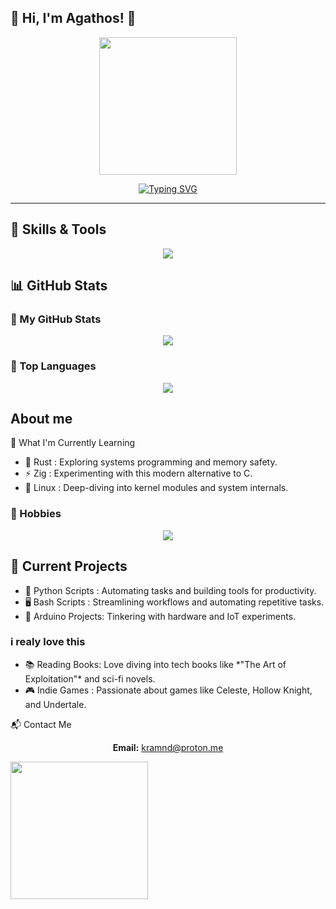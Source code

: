 <h2>🌟 Hi, I'm Agathos! 🌟</h2>
<div align="center">
<img src="https://media.giphy.com/media/L5IljOSeFq8P6/giphy.gif" width="220" />
</div>
<p align="center">
<a href="https://git.io/typing-svg">
<img src="https://readme-typing-svg.demolab.com?font=DM+Sans&weight=700&pause=1005&color=DEA4F7&center=FALSO&vCenter=FALSO&repeat=verdadero&width=435&lines=Hacker%2C+programmer%2C+i%27m+just+curious+%3AD;CTF+player%3A+No+system+is+Safe+%3E%3A3c;Cybersecurity+enthusiast" alt="Typing SVG" />
</a>
</p>
    <hr> 
<h2>🌟 Skills & Tools</h2>
<p align="center">
<a href="https://skillicons.dev">
<img src="https://skillicons.dev/icons?i=py,rust,zig,cpp,kali,linux,bash,git,neovim," />
</a>
</p>

<h2>📊 GitHub Stats</h2>

<h3>🌈 My GitHub Stats</h3>
<p align="center">
<img src="https://github-readme-stats.vercel.app/api?username=agathoz&show_icons=true&title_color=FF69B4&icon_color=DEA4F7&text_color=FFFFFF&bg_color=1E1E1E" />
</p>

<h3>🌟 Top Languages</h3>
<p align="center">
<img src="https://github-readme-stats.vercel.app/api/top-langs/?username=agathoz&layout=compact&langs_count=8&theme=onedark" />
</p>

<h2>About me</h2> 


🌱 What I'm Currently Learning
<ul>
<li> 🦀 Rust  : Exploring systems programming and memory safety.</li>
<li> ⚡ Zig   : Experimenting with this modern alternative to C.</li>
<li> 🐧 Linux : Deep-diving into kernel modules and system internals.</li>
   
</ul>


<h3>🎯 Hobbies</h3>
<p align="center">
<a href="https://skillicons.dev">
<img src="https://skillicons.dev/icons?i=bots,arduino,arch" />
</a>
</p>


<h2>🔭 Current Projects</h2>
<ul>
  <li>🐍 Python Scripts  :  Automating tasks and building tools for productivity.</li>
  <li>🖥️ Bash Scripts    :  Streamlining workflows and automating repetitive tasks.</li>
  <li>🤖 Arduino Projects: Tinkering with hardware and IoT experiments.</li>
</ul>

<h3> i realy love this</h3>
<ul>
  <li>📚 Reading Books: Love diving into tech books like *"The Art of Exploitation"* and sci-fi novels.</li>
  <li>🎮 Indie Games : Passionate about games like Celeste, Hollow Knight, and Undertale.</li>
</ul>

📬 Contact Me
<p align="center">
<strong>Email:</strong> <a href="mailto:kramnd@proton.me">kramnd@proton.me</a> </p>
<img src="https://media.tenor.com/A-Cc_uGZVQEAAAAj/lain-serial-experiments-lain.gif" width="220"> </img> 
